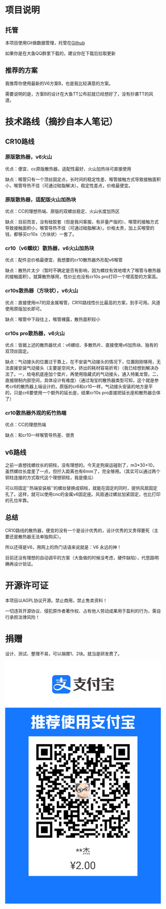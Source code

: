 # 项目说明
## 托管
本项目使用Git做数据管理，托管在[Github](https://github.com/Byvm815/DayuCC-V6Volcano-5015)

如果你是在大鱼QQ群里下载的，建议你在下载后拉取更新

## 推荐的方案
我推荐你使用最新的V6方案B，也是我比较满意的方案。

需要说明的是，方案B的设计在大鱼TT公布前就已经想好了，没有抄袭TT的风道。


# 技术路线（摘抄自本人笔记）
## CR10路线
### 原版散热器，v6火山
优点：便宜、cc原版散热器，适配性最好、火山加热块可直接使用

缺点：喉管只有一个顶丝固定点，长时间的稳定性差、喉管接触方式导致接触面积小，喉管导热不佳（可通过硅脂解决）。稳定性差点，价格最便宜。

### 原版散热器，适配版火山加热块
优点：CC的理想热端、原版的双螺丝稳定、火山长度加热区

缺点：目前而言，没有硅胶套（但是我问客服，有非量产版的）、喉管的接触方式导致接触面积小，喉管导热不佳（可通过硅脂解决）。价格太贵，加上买喉管的钱，都够买cr10s（方块状）一套了。

### cr10（v6螺纹）散热器，v6火山加热块
优点：配件总价格最便宜、我想要的cr10散热器外形配v6喉管

缺点：散热片太少（暂时不确定是否有影响，因为螺纹有效地增大了喉管与散热器的接触面积）。就算散热够用，性价比也没有cr10s pro打印一个增高垫的方案高。

### cr10s散热器（方块状），v6火山
优点：直接使用m7的双金属喉管，CR10路线性价比最高的方案，到手可用。风道使用原版加长即可。

缺点：喉管中下段往上，喉管裸露，散热面积较小

### cr10s pro散热器，v6火山
优点：皆据上述的散热器优点：v6螺纹、多散热片、直接使用v6加热块、独有的双顶丝固定。

缺点：气动接头的位置过于靠上，在不安装气动接头的情况下，位置刚刚够用，无法直接安装气动接头（主要是空间大，挤出的耗材容易折弯）（我已经想到解决办法了。一，给电机底座加个垫片，再使用隐藏式的气动接头，通入特氟龙管。二，直接限制内部空间，具体设计有难度）（通过淘宝的散热器类型可知，这个就是参考cr6的散热器上端设计的，原版的cr6和cr10一样，气动接头安装的地方是平的，只是cr6要使用一个额外的延长座，结果cr10s pro直接把延长座和散热器合体了）

### cr10散热器外观的拓竹热端
优点：CC的理想热端

缺点：和cr10一样喉管导热差、很贵

## v6路线
之前一直想找螺纹长的铜柱，没有理想的。今天走狗屎运碰到了，m3*30+10，虽然螺纹长度差了一点，但拧入距离也有6mm了，完全够用。（其实可以通过两个铜柱连接的方式取代这个理想铜柱，我是傻瓜）

可以将固定''热端安装板''的螺丝替换成铜柱，就能在固定的同时，提供风扇固定孔了。这样，就可以使用cnc的金属v6固定座。风扇通过螺丝加紧固定，也比打印的孔位牢靠。

## 总结
CR10路线的散热器，便宜的没有一个是设计优秀的，设计优秀的又贵得要死（主要还是散热器无法单独购买）。

所以还得是V6，用网上的热门话语来说就是：V6 永远的神！

目前还没有理想的自动调平的方案（大鱼做的时候没考虑，硬件缺陷），代思路明确再设计验证。


# 开源许可证
本项目以AGPL协议开源。禁止商用，禁止售卖资料！

一切违背开源协议、侵犯原作者著作权、占有他人劳动成果用于盈利的行为，需自行承担法律风险！

# 捐赠
设计、测试、整理不易，可以捐赠1、2块。就当是研发费了。

![收款码](文档/ReadmeImage/1692932972717.jpg)